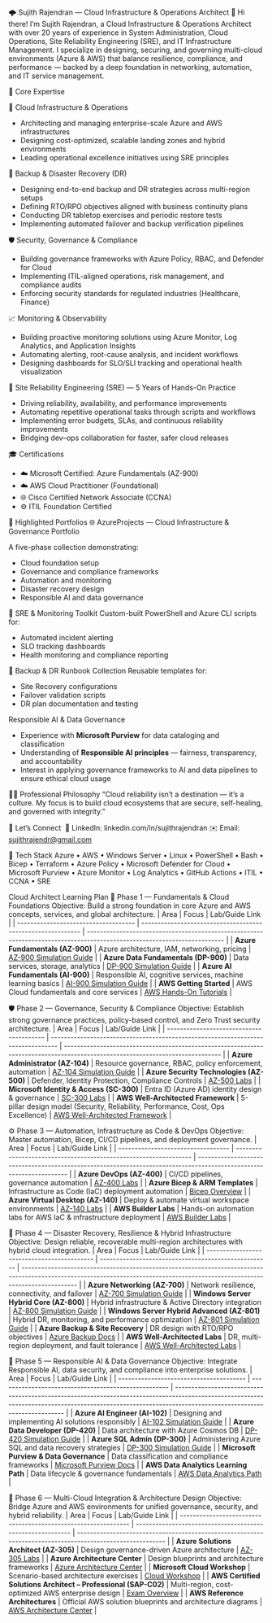

🌩️ Sujith Rajendran — Cloud Infrastructure & Operations Architect
👋 Hi there! I’m Sujith Rajendran, a Cloud Infrastructure & Operations Architect with over 20 years of experience in System Administration, Cloud Operations, Site Reliability Engineering (SRE), and IT Infrastructure Management.
I specialize in designing, securing, and governing multi-cloud environments (Azure & AWS) that balance resilience, compliance, and performance — backed by a deep foundation in networking, automation, and IT service management.

🧭 Core Expertise

🚀 Cloud Infrastructure & Operations
* Architecting and managing enterprise-scale Azure and AWS infrastructures
* Designing cost-optimized, scalable landing zones and hybrid environments
* Leading operational excellence initiatives using SRE principles
  
🧱 Backup & Disaster Recovery (DR)
* Designing end-to-end backup and DR strategies across multi-region setups
* Defining RTO/RPO objectives aligned with business continuity plans
* Conducting DR tabletop exercises and periodic restore tests
* Implementing automated failover and backup verification pipelines
  
🛡️ Security, Governance & Compliance
* Building governance frameworks with Azure Policy, RBAC, and Defender for Cloud
* Implementing ITIL-aligned operations, risk management, and compliance audits
* Enforcing security standards for regulated industries (Healthcare, Finance)
  
📈 Monitoring & Observability
* Building proactive monitoring solutions using Azure Monitor, Log Analytics, and Application Insights
* Automating alerting, root-cause analysis, and incident workflows
* Designing dashboards for SLO/SLI tracking and operational health visualization
  
🧠 Site Reliability Engineering (SRE) — 5 Years of Hands-On Practice
* Driving reliability, availability, and performance improvements
* Automating repetitive operational tasks through scripts and workflows
* Implementing error budgets, SLAs, and continuous reliability improvements
* Bridging dev–ops collaboration for faster, safer cloud releases

🎓 Certifications
* ☁️ Microsoft Certified: Azure Fundamentals (AZ-900)
* ☁️ AWS Cloud Practitioner (Foundational)
* 🌐 Cisco Certified Network Associate (CCNA)
* ⚙️ ITIL Foundation Certified

🧩 Highlighted Portfolios
🌐 AzureProjects — Cloud Infrastructure & Governance Portfolio

A five-phase collection demonstrating:
* Cloud foundation setup
* Governance and compliance frameworks
* Automation and monitoring
* Disaster recovery design
* Responsible AI and data governance
  
🧩 SRE & Monitoring Toolkit
Custom-built PowerShell and Azure CLI scripts for:
* Automated incident alerting
* SLO tracking dashboards
* Health monitoring and compliance reporting
  
💾 Backup & DR Runbook Collection
Reusable templates for:
* Site Recovery configurations
* Failover validation scripts
* DR plan documentation and testing

 Responsible AI & Data Governance
- Experience with **Microsoft Purview** for data cataloging and classification  
- Understanding of **Responsible AI principles** — fairness, transparency, and accountability  
- Interest in applying governance frameworks to AI and data pipelines to ensure ethical cloud usage

🧘‍♂️ Professional Philosophy
“Cloud reliability isn’t a destination — it’s a culture. My focus is to build cloud ecosystems that are secure, self-healing, and governed with integrity.”

💬 Let’s Connect
 💼 LinkedIn: linkedin.com/in/sujithrajendran ✉️ Email: sujithrajendr@gmail.com

🧰 Tech Stack Azure • AWS • Windows Server • Linux • PowerShell • Bash • Bicep • Terraform • Azure Policy • Microsoft Defender for Cloud • Microsoft Purview • Azure Monitor • Log Analytics • GitHub Actions • ITIL • CCNA • SRE

Cloud Architect Learning Plan
🧭 Phase 1 — Fundamentals & Cloud Foundations
Objective: Build a strong foundation in core Azure and AWS concepts, services, and global architecture.
| Area                                 | Focus                                                       | Lab/Guide Link                                                                                                           |
| ------------------------------------ | ----------------------------------------------------------- | ------------------------------------------------------------------------------------------------------------------------ |
| **Azure Fundamentals (AZ-900)**      | Azure architecture, IAM, networking, pricing                | [AZ-900 Simulation Guide](https://mslearn.cloudguides.com/en-us/guides/AZ-900%20Exam%20Guide%20-%20Azure%20Fundamentals) |
| **Azure Data Fundamentals (DP-900)** | Data services, storage, analytics                           | [DP-900 Simulation Guide](https://mslabs.cloudguides.com/guides/DP-900%20Exam%20Guide%20-%20Azure%20Data%20Fundamentals) |
| **Azure AI Fundamentals (AI-900)**   | Responsible AI, cognitive services, machine learning basics | [AI-900 Simulation Guide](https://mslabs.cloudguides.com/guides/AI-900%20Exam%20Guide%20-%20Azure%20AI%20Fundamentals)   |
| **AWS Getting Started**              | AWS Cloud fundamentals and core services                    | [AWS Hands-On Tutorials](https://aws.amazon.com/getting-started/hands-on/)                       |

🛡️ Phase 2 — Governance, Security & Compliance
Objective: Establish strong governance practices, policy-based control, and Zero Trust security architecture.
| Area                                     | Focus                                                                            | Lab/Guide Link                                                                                                                 |
| ---------------------------------------- | -------------------------------------------------------------------------------- | ------------------------------------------------------------------------------------------------------------------------------ |
| **Azure Administrator (AZ-104)**         | Resource governance, RBAC, policy enforcement, automation                        | [AZ-104 Simulation Guide](https://mslabs.cloudguides.com/guides/AZ-104%20Exam%20Guide%20-%20Microsoft%20Azure%20Administrator) |
| **Azure Security Technologies (AZ-500)** | Defender, Identity Protection, Compliance Controls                               | [AZ-500 Labs](https://microsoftlearning.github.io/AZ500-AzureSecurityTechnologies/)                                            |
| **Microsoft Identity & Access (SC-300)** | Entra ID (Azure AD) identity design & governance                                 | [SC-300 Labs](https://microsoftlearning.github.io/SC-300-Identity-and-Access-Administrator/)                                   |
| **AWS Well-Architected Framework**       | 5-pillar design model (Security, Reliability, Performance, Cost, Ops Excellence) | [AWS Well-Architected Framework](https://aws.amazon.com/architecture/well-architected/)                                        |

⚙️ Phase 3 — Automation, Infrastructure as Code & DevOps
Objective: Master automation, Bicep, CI/CD pipelines, and deployment governance.
| Area                               | Focus                                                            | Lab/Guide Link                                                                                                       |
| ---------------------------------- | ---------------------------------------------------------------- | -------------------------------------------------------------------------------------------------------------------- |
| **Azure DevOps (AZ-400)**          | CI/CD pipelines, governance automation                           | [AZ-400 Labs](https://microsoftlearning.github.io/AZ400-DesigningandImplementingMicrosoftDevOpsSolutions/)           |
| **Azure Bicep & ARM Templates**    | Infrastructure as Code (IaC) deployment automation               | [Bicep Overview](https://learn.microsoft.com/en-us/azure/azure-resource-manager/bicep/overview)                      |
| **Azure Virtual Desktop (AZ-140)** | Deploy & automate virtual workspace environments                 | [AZ-140 Labs](https://microsoftlearning.github.io/AZ-140-Configuring-and-Operating-Microsoft-Azure-Virtual-Desktop/) |
| **AWS Builder Labs**               | Hands-on automation labs for AWS IaC & infrastructure deployment | [AWS Builder Labs](https://aws.amazon.com/training/digital/aws-builder-labs/)                                        |

🧱 Phase 4 — Disaster Recovery, Resilience & Hybrid Infrastructure
Objective: Design reliable, recoverable multi-region architectures with hybrid cloud integration.
| Area                                        | Focus                                                | Lab/Guide Link                                                                                                                                                                |
| ------------------------------------------- | ---------------------------------------------------- | ----------------------------------------------------------------------------------------------------------------------------------------------------------------------------- |
| **Azure Networking (AZ-700)**               | Network resilience, connectivity, and failover       | [AZ-700 Simulation Guide](https://mslabs.cloudguides.com/guides/AZ-700%20Lab%20Simulations%20-%20Designing%20and%20implementing%20Microsoft%20Azure%20networking%20solutions) |
| **Windows Server Hybrid Core (AZ-800)**     | Hybrid infrastructure & Active Directory integration | [AZ-800 Simulation Guide](https://mslabs.cloudguides.com/guides/AZ-800%20Lab%20Simulations%20-%20Administering%20Windows%20Server%20Hybrid%20Core%20Infrastructure)           |
| **Windows Server Hybrid Advanced (AZ-801)** | Hybrid DR, monitoring, and performance optimization  | [AZ-801 Simulation Guide](https://mslabs.cloudguides.com/guides/AZ-801%20Lab%20Simulations%20-%20Configuring%20Windows%20Server%20Hybrid%20Advanced%20Services)               |
| **Azure Backup & Site Recovery**            | DR design with RTO/RPO objectives                    | [Azure Backup Docs](https://learn.microsoft.com/en-us/azure/backup/)                                                                                                          |
| **AWS Well-Architected Labs**               | DR, multi-region deployment, and fault tolerance     | [AWS Well-Architected Labs](https://wellarchitectedlabs.com/)                                                                                                                 |

🧠 Phase 5 — Responsible AI & Data Governance
Objective: Integrate Responsible AI, data security, and compliance into enterprise solutions.
| Area                                    | Focus                                                | Lab/Guide Link                                                                                                                                                                                           |
| --------------------------------------- | ---------------------------------------------------- | -------------------------------------------------------------------------------------------------------------------------------------------------------------------------------------------------------- |
| **Azure AI Engineer (AI-102)**          | Designing and implementing AI solutions responsibly  | [AI-102 Simulation Guide](https://mslabs.cloudguides.com/guides/AI-102%20Lab%20Simulations%20-%20Designing%20and%20implementing%20a%20Microsoft%20Azure%20AI%20solution)                                 |
| **Azure Data Developer (DP-420)**       | Data architecture with Azure Cosmos DB               | [DP-420 Simulation Guide](https://mslabs.cloudguides.com/guides/DP-420%20Lab%20Simulations%20-%20Designing%20and%20implementing%20cloud-native%20applications%20using%20Microsoft%20Azure%20Cosmos%20DB) |
| **Azure SQL Admin (DP-300)**            | Administering Azure SQL and data recovery strategies | [DP-300 Simulation Guide](https://mslabs.cloudguides.com/guides/DP-300%20Lab%20Simulations%20-%20Administering%20Microsoft%20Azure%20SQL%20solutions)                                                    |
| **Microsoft Purview & Data Governance** | Data classification and compliance frameworks        | [Microsoft Purview Docs](https://learn.microsoft.com/en-us/purview/)                                                                                                                                     |
| **AWS Data Analytics Learning Path**    | Data lifecycle & governance fundamentals             | [AWS Data Analytics Path](https://aws.amazon.com/training/learn-about/data-analytics/)                                                                                                                   |


🔗 Phase 6 — Multi-Cloud Integration & Architecture Design
Objective: Bridge Azure and AWS environments for unified governance, security, and hybrid reliability.
| Area                                                           | Focus                                                      | Lab/Guide Link                                                                                            |
| -------------------------------------------------------------- | ---------------------------------------------------------- | --------------------------------------------------------------------------------------------------------- |
| **Azure Solutions Architect (AZ-305)**                         | Design governance-driven Azure architecture                | [AZ-305 Labs](https://microsoftlearning.github.io/AZ-305-DesigningMicrosoftAzureInfrastructureSolutions/) |
| **Azure Architecture Center**                                  | Design blueprints and architecture frameworks              | [Azure Architecture Center](https://learn.microsoft.com/en-us/azure/architecture/)                        |
| **Microsoft Cloud Workshop**                                   | Scenario-based architecture exercises                      | [Cloud Workshop](https://microsoftcloudworkshop.com/)                                                     |
| **AWS Certified Solutions Architect – Professional (SAP-C02)** | Multi-region, cost-optimized AWS enterprise design         | [Exam Overview](https://aws.amazon.com/certification/certified-solutions-architect-professional/)         |
| **AWS Reference Architectures**                                | Official AWS solution blueprints and architecture diagrams | [AWS Architecture Center](https://aws.amazon.com/architecture/)                                           |
